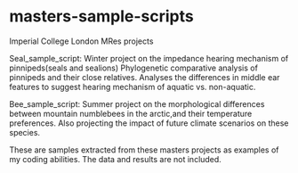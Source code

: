 # masters-sample-scripts
Imperial College London MRes projects

Seal_sample_script: Winter project on the impedance hearing mechanism of pinnipeds(seals and sealions)
Phylogenetic comparative analysis of pinnipeds and their close relatives. Analyses the differences in middle ear features to suggest hearing mechanism of aquatic vs. non-aquatic.

Bee_sample_script: Summer project on the morphological differences between mountain numblebees in the arctic,and their temperature preferences. Also projecting the impact of future climate scenarios on these species.

These are samples extracted from these masters projects as examples of my coding abilities. The data and results are not included. 

